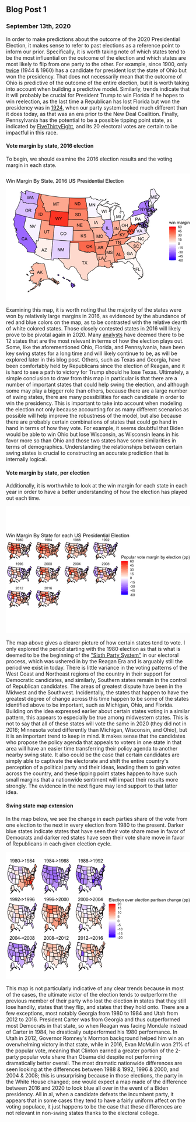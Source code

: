 ## Blog Post 1
### September 13th, 2020

In order to make predictions about the outcome of the 2020 Presidential Election, it makes sense to refer to past elections as a reference point to inform our prior. Specifically, it is worth taking note of which states tend to be the most influential on the outcome of the election and which states are most likely to flip from one party to the other. For example, since 1900, only [twice](https://www.270towin.com/states/Ohio) (1944 & 1960) has a candidate for president lost the state of Ohio but won the presidency. That does not necessarily mean that the outcome of Ohio is predictive of the outcome of the entire election, but it is worth taking into account when building a predictive model. Similarly, trends indicate that it will probably be crucial for President Trump to win Florida if he hopes to win reelection, as the last time a Republican has lost Florida but won the presidency was in [1924](https://www.270towin.com/states/Florida), when our party system looked much different than it does today, as that was an era prior to the New Deal Coalition. Finally, Pennsylvania has the potential to be a possible tipping point state, as indicated by [FiveThirtyEight](https://projects.fivethirtyeight.com/2020-election-forecast/), and its 20 electoral votes are certain to be impactful in this race.

#### Vote margin by state, 2016 election
To begin, we should examine the 2016 election results and the voting margin in each state.

![](https://raw.githubusercontent.com/eric-white2021/gov1347blog/gh-pages/2016_win_margin.png)

Examining this map, it is worth noting that the majority of the states were won by relatively large margins in 2016, as evidenced by the abundance of red and blue colors on the map, as to be contrasted with the relative dearth of white colored states. Those closely contested states in 2016 will likely prove to be pivotal again in 2020. Many [analysts](https://www.bloomberg.com/graphics/2020-election-battleground/covid-economy-shaping-12-battleground-states.html) have deemed there to be 12 states that are the most relevant in terms of how the election plays out. Some, like the aforementioned Ohio, Florida, and Pennsylvania, have been key swing states for a long time and will likely continue to be, as will be explored later in this blog post. Others, such as Texas and Georgia, have been comfortably held by Republicans since the election of Reagan, and it is hard to see a path to victory for Trump should he lose Texas. Ultimately, a simple conclusion to draw from this map in particular is that there are a number of important states that could help swing the election, and although some may play a bigger role than others, because there are a large number of swing states, there are many possibilities for each candidate in order to win the presidency. This is important to take into account when modeling the election not only because accounting for as many different scenarios as possible will help improve the robustness of the model, but also because there are probably certain combinations of states that could go hand in hand in terms of how they vote. For example, it seems doubtful that Biden would be able to win Ohio but lose Wisconsin, as Wisconsin leans in his favor more so than Ohio and those two states have some similarities in terms of demographics. Understanding the relationships between certain swing states is crucial to constructing an accurate prediction that is internally logical.

#### Vote margin by state, per election
Additionally, it is worthwhile to look at the win margin for each state in each year in order to have a better understanding of how the election has played out each time.

![](https://raw.githubusercontent.com/eric-white2021/gov1347blog/gh-pages/win_margin_yearly.png)

The map above gives a clearer picture of how certain states tend to vote. I only explored the period starting with the 1980 election as that is what is deemed to be the beginning of the ["Sixth Party System"](https://books.google.com/books?hl=en&lr=&id=7cPRDwAAQBAJ&oi=fnd&pg=PP1&dq=Parties+and+Elections+in+America:+The+Electoral+Process+scholar&ots=n0HmbkqKP2&sig=L-YCH29Op_VSt8Reqhl7StftW-A#v=onepage&q=Parties%20and%20Elections%20in%20America%3A%20The%20Electoral%20Process%20scholar&f=false) in our electoral process, which was ushered in by the Reagan Era and is arguably still the period we exist in today. There is little variance in the voting patterns of the West Coast and Northeast regions of the country in their support for Democratic candidates, and similarly, Southern states remain in the control of Republican candidates. The areas of greatest dispute have been in the Midwest and the Southwest. Incidentally, the states that happen to have the greatest degree of change across this time happen to be some of the states identified above to be important, such as Michigan, Ohio, and Florida. Building on the idea expressed earlier about certain states voting in a similar pattern, this appears to especially be true among midwestern states. This is not to say that all of these states will vote the same in 2020 (they did not in 2016; Minnesota voted differently than Michigan, Wisconsin, and Ohio), but it is an important trend to keep in mind. It makes sense that the candidates who propose the policy agenda that appeals to voters in one state in that area will have an easier time transferring their policy agenda to another nearby swing state. It also could be the case that certain candidates are simply able to captivate the electorate and shift the entire country's perception of a political party and their ideas, leading them to gain votes across the country, and these tipping point states happen to have such small margins that a nationwide sentiment will impact their results more strongly. The evidence in the next figure may lend support to that latter idea.

#### Swing state map extension
In the map below, we see the change in each parties share of the vote from one election to the next in every election from 1980 to the present. Darker blue states indicate states that have seen their vote share move in favor of Democrats and darker red states have seen their vote share move in favor of Republicans in each given election cycle.

![](https://raw.githubusercontent.com/eric-white2021/gov1347blog/gh-pages/Vote_share_change.png)

This map is not particularly indicative of any clear trends because in most of the cases, the ultimate victor of the election tends to outperform the previous member of their party who lost the election in states that they still lose handily, states that they flip, and states that they hold onto. There are a few exceptions, most notably Georgia from 1980 to 1984 and Utah from 2012 to 2016. President Carter was from Georgia and thus outperformed most Democrats in that state, so when Reagan was facing Mondale instead of Carter in 1984, he drastically outperformed his 1980 performance. In Utah in 2012, Governor Romney's Mormon background helped him win an overwhelming victory in that state, while in 2016, Evan McMullin won 21% of the popular vote, meaning that Clinton earned a greater portion of the 2-party popular vote share than Obama did despite not performing dramatically better overall. The most dramatic nationwide differences are seen looking at the differences between 1988 & 1992, 1996 & 2000, and 2004 & 2008; this is unsurprising because in those elections, the party in the White House changed; one would expect a map made of the difference between 2016 and 2020 to look blue all over in the event of a Biden presidency. All in al, when a candidate defeats the incumbent party, it appears that in some cases they tend to have a fairly uniform affect on the voting populace, it just happens to be the case that these differences are not relevant in non-swing states thanks to the electoral college.
